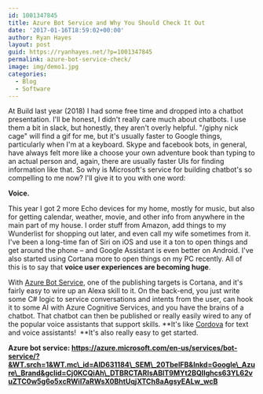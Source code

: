 ```yaml
---
id: 1001347845
title: Azure Bot Service and Why You Should Check It Out
date: '2017-01-16T18:59:02+00:00'
author: Ryan Hayes
layout: post
guid: https://ryanhayes.net/?p=1001347845
permalink: azure-bot-service-check/
image: img/demo1.jpg
categories:
  - Blog
  - Software
---
```

At Build last year (2018) I had some free time and dropped into a chatbot presentation. I'll be honest, I didn't really care much about chatbots. I use them a bit in slack, but honestly, they aren't overly helpful. "/giphy nick cage" will find a gif for me, but it's usually faster to Google things, particularly when I'm at a keyboard. Skype and facebook bots, in general, have always felt more like a choose your own adventure book than typing to an actual person and, again, there are usually faster UIs for finding information like that. So why is Microsoft's service for building chatbot's so compelling to me now? I'll give it to you with one word:<!--more-->

**Voice.**

This year I got 2 more Echo devices for my home, mostly for music, but also for getting calendar, weather, movie, and other info from anywhere in the main part of my house. I order stuff from Amazon, add things to my Wunderlist for shopping out later, and even call my wife sometimes from it. I've been a long-time fan of Siri on iOS and use it a ton to open things and get around the phone &#8211; and Google Assistant is even better on Android. I've also started using Cortana more to open things on my PC recently. All of this is to say that **voice user experiences are becoming huge**.

With [Azure Bot Service](https://azure.microsoft.com/en-us/services/bot-service/), one of the publishing targets is Cortana, and it's fairly easy to wire up an Alexa skill to it. On the back-end, you just write some C# logic to service conversations and intents from the user, can hook it to some AI with Azure Cognitive Services, and you have the brains of a chatbot. That chatbot can then be published or really easily wired to any of the popular voice assistants that support skills. **It's like [Cordova](https://cordova.apache.org/) for text and voice assistants!  **It's also really easy to get started.

**Azure bot service: https://azure.microsoft.com/en-us/services/bot-service/?&WT.srch=1&WT.mc\_id=AID631184\_SEM\_20TbeIFB&lnkd=Google\_Azure\_Brand&gclid=Cj0KCQiAh\_DTBRCTARIsABlT9MYt2BQIIghcs63YL62vuZTC0w5g6o5xcRWiI7aRWsX0BhtUqjXTCh8aAgsyEALw_wcB**
